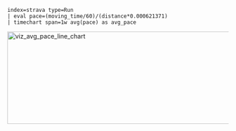 ```splunk-spl
index=strava type=Run
| eval pace=(moving_time/60)/(distance*0.000621371)
| timechart span=1w avg(pace) as avg_pace
```
<img width="613" height="211" alt="viz_avg_pace_line_chart" src="https://github.com/user-attachments/assets/5af01b07-0880-4712-9b30-1c0f36e90585" />

